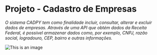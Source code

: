 # Projeto - Cadastro de Empresas
*O sistema CADPY tem como finalidade incluir, consultar, alterar e excluir dados de empresas. Através de uma API que obtém dados da Receita Federal, é possível armazenar dados como, por exemplo, CNPJ, razão social, logradouro, CEP, bairro e outras informações.*


![This is an image](https://i.imgur.com/n111Hga.png)
